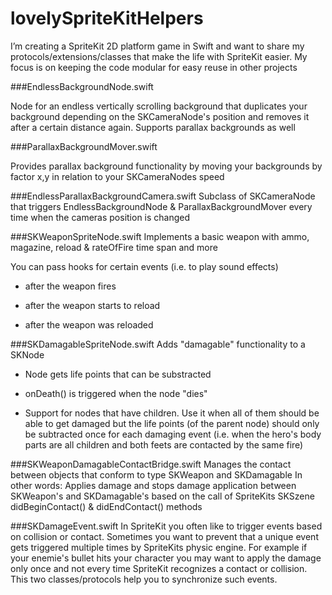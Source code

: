 # lovelySpriteKitHelpers

I’m creating a SpriteKit 2D platform game in Swift and want to share 
my protocols/extensions/classes that make the life with SpriteKit easier. My focus is on keeping the code modular for easy reuse in other projects

###EndlessBackgroundNode.swift

Node for an endless vertically scrolling background that duplicates your background depending on the SKCameraNode's position and removes it after a certain distance again.
Supports parallax backgrounds as well

###ParallaxBackgroundMover.swift

Provides parallax background functionality by moving your backgrounds by factor x,y in relation to your SKCameraNodes speed
  
###EndlessParallaxBackgroundCamera.swift
Subclass of SKCameraNode that triggers EndlessBackgroundNode & ParallaxBackgroundMover every time when the cameras position is changed

###SKWeaponSpriteNode.swift
Implements a basic weapon with ammo, magazine, reload & rateOfFire time span and more
 
You can pass hooks for certain events (i.e. to play sound effects)

 - after the weapon fires

 - after the weapon starts to reload

 - after the weapon was reloaded
 
###SKDamagableSpriteNode.swift
Adds "damagable" functionality to a SKNode
 
 - Node gets life points that can be substracted

 - onDeath() is triggered when the node "dies"

 - Support for nodes that have children. Use it when all of them should be able to get damaged but the life points (of the parent node) should only be subtracted once for each damaging event (i.e. when the hero's body parts are all children and both feets are contacted by the same fire)

###SKWeaponDamagableContactBridge.swift
Manages the contact between objects that conform to type SKWeapon and SKDamagable
 In other words: Applies damage and stops damage application between SKWeapon's and SKDamagable's based on the call of SpriteKits SKSzene didBeginContact() & didEndContact() methods
 
###SKDamageEvent.swift
 In SpriteKit you often like to trigger events based on collision or contact. Sometimes you want to prevent that a unique event gets triggered multiple times by SpriteKits physic engine. For example if your enemie's bullet hits your character you may want to apply the damage only once and not every time SpriteKit recognizes a contact or collision. This two classes/protocols help you to synchronize such events.
